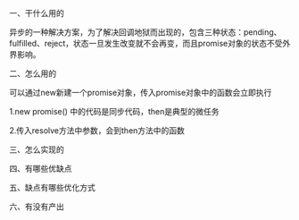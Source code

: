 

一、干什么用的

异步的一种解决方案，为了解决回调地狱而出现的，包含三种状态：pending、fulfilled、reject，状态一旦发生改变就不会再变，而且promise对象的状态不受外界影响。



二、怎么用的

可以通过new新建一个promise对象，传入promise对象中的函数会立即执行

1.new promise() 中的代码是同步代码，then是典型的微任务

2.传入resolve方法中参数，会到then方法中的函数



三、怎么实现的





四、有哪些优缺点



五、缺点有哪些优化方式



六、有没有产出